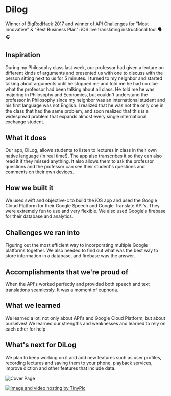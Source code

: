 # Dilog
Winner of BigRedHack 2017 and winner of API Challenges for "Most Innovative" &amp; "Best Business Plan": iOS live translating instructional tool 🗣🎧

## Inspiration
During my Philosophy class last week, our professor had given a lecture on different kinds of arguments and presented us with one to discuss with the person sitting next to us for 5 minutes. I turned to my neighbor and started talking about arguments until he stopped me and told me he had no clue what the professor had been talking about all class. He told me he was majoring in Philosophy and Economics, but couldn't understand the professor in Philosophy since my neighbor was an international student and his first language was not English. I realized that he was not the only one in the class that had the same problem, and soon realized that this is a widespread problem that expands almost every single international exchange student.

## What it does
Our app, DiLog, allows students to listen to lectures in class in their own native language (in real time!). The app also transcribes it so they can also read it if they missed anything. It also allows them to ask the professor questions and the professor can see their student's questions and comments on their own devices.

## How we built it
We used swift and objective-c to build the iOS app and used the Google Cloud Platform for their Google Speech and Google Translate API's. They were extremely fun to use and very flexible. We also used Google's firebase for their database and analytics.

## Challenges we ran into
Figuring out the most efficient way to incorporating multiple Google platforms together. We also needed to find out what was the best way to store information in a database, and firebase was the answer.

## Accomplishments that we're proud of
When the API's worked perfectly and provided both speech and text translations seamlessly. It was a moment of euphoria.

## What we learned
We learned a lot, not only about API's and Google Cloud Platform, but about ourselves! We learned our strengths and weaknesses and learned to rely on each other for help

## What's next for DiLog
We plan to keep working on it and add new features such as user profiles, recording lectures and saving them to your phone, playback services, improve diction and other features that include data.

![Cover Page](https://raw.githubusercontent.com/tinahaibodi/DiLog/master/readme.md/CoverPage.png)

<a href="http://tinypic.com?ref=wlyqko" target="_blank"><img src="http://i64.tinypic.com/wlyqko.png" border="0" alt="Image and video hosting by TinyPic"></a>


